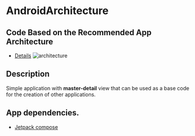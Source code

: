 # AndroidArchitecture

## Code Based on the Recommended App Architecture
 * [Details](https://developer.android.com/jetpack/guide?gclid=Cj0KCQjwk5ibBhDqARIsACzmgLT0EzsGNOpRveOS0Q32RPRqv6vNOguPu9AgcCkMSEt_IkXqN8seJEcaAgMSEALw_wcB&gclsrc=aw.ds)
![architecture](https://developer.android.com/static/topic/libraries/architecture/images/mad-arch-overview.png)

## Description
Simple application with **master-detail** view that can be used as a base code for the creation of other applications. 

## App dependencies.
* [Jetpack compose](https://developer.android.com/jetpack/compose?gclid=Cj0KCQjwk5ibBhDqARIsACzmgLQ6eLhJmCkjk6kp9Y3ubDryP39W6nEPVay1HS28uDC6pSuzRK_b3MYaAlQ3EALw_wcB&gclsrc=aw.ds)
